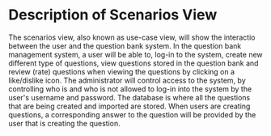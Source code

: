 # Description of Scenarios View

The scenarios view, also known as use-case view, will show the interactio between the user and the question bank system. In the question bank management system, a user will be able to, log-in to the system, create new different type of questions, view questions stored in the question bank and review (rate) questions when viewing the questions by clicking on a like/dislike icon. The administrator will control access to the system, by controlling who is and who is not allowed to log-in into the system by the user's username and password. The database is where all the questions that are being created and imported are stored. When users are creating questions, a corresponding answer to the question will be provided by the user that is creating the question.
